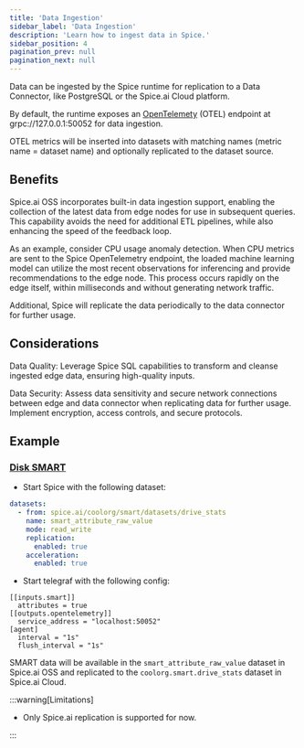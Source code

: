 ```yaml
---
title: 'Data Ingestion'
sidebar_label: 'Data Ingestion'
description: 'Learn how to ingest data in Spice.'
sidebar_position: 4
pagination_prev: null
pagination_next: null
---
```



Data can be ingested by the Spice runtime for replication to a Data Connector, like PostgreSQL or the Spice.ai Cloud platform.

By default, the runtime exposes an [OpenTelemety](https://opentelemetry.io) (OTEL) endpoint at grpc://127.0.0.1:50052 for data ingestion.

OTEL metrics will be inserted into datasets with matching names (metric name = dataset name) and optionally replicated to the dataset source.

## Benefits

Spice.ai OSS incorporates built-in data ingestion support, enabling the collection of the latest data from edge nodes for use in subsequent queries. This capability avoids the need for additional ETL pipelines, while also enhancing the speed of the feedback loop.

As an example, consider CPU usage anomaly detection. When CPU metrics are sent to the Spice OpenTelemetry endpoint, the loaded machine learning model can utilize the most recent observations for inferencing and provide recommendations to the edge node. This process occurs rapidly on the edge itself, within milliseconds and without generating network traffic.

Additional, Spice will replicate the data periodically to the data connector for further usage.

## Considerations

Data Quality: Leverage Spice SQL capabilities to transform and cleanse ingested edge data, ensuring high-quality inputs.

Data Security: Assess data sensitivity and secure network connections between edge and data connector when replicating data for further usage. Implement encryption, access controls, and secure protocols.

## Example

### [Disk SMART](https://en.wikipedia.org/wiki/Self-Monitoring,_Analysis_and_Reporting_Technology)

- Start Spice with the following dataset:

```yaml
datasets:
  - from: spice.ai/coolorg/smart/datasets/drive_stats
    name: smart_attribute_raw_value
    mode: read_write
    replication:
      enabled: true
    acceleration:
      enabled: true
```

- Start telegraf with the following config:

```
[[inputs.smart]]
  attributes = true
[[outputs.opentelemetry]]
  service_address = "localhost:50052"
[agent]
  interval = "1s"
  flush_interval = "1s"
```

SMART data will be available in the `smart_attribute_raw_value` dataset in Spice.ai OSS and replicated to the `coolorg.smart.drive_stats` dataset in Spice.ai Cloud.

:::warning[Limitations]

- Only Spice.ai replication is supported for now.

:::
